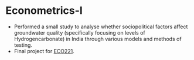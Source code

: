 # Econometrics-I

* Performed a small study to analyse whether sociopolitical factors affect groundwater quality (specifically focusing on levels of Hydrogencarbonate) in India through various models and methods of testing.  
* Final project for [ECO221](http://techtree.iiitd.edu.in/viewDescription/filename?=ECO221).



